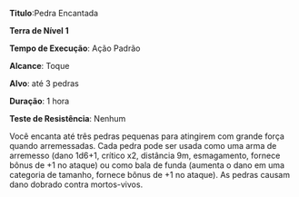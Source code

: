 **Titulo**:Pedra Encantada

**Terra de Nível 1**

**Tempo de Execução**: Ação Padrão

**Alcance**: Toque

**Alvo**: até 3 pedras

**Duração**: 1 hora

**Teste de Resistência**: Nenhum

Você encanta até três pedras pequenas para atingirem com grande força quando arremessadas. Cada pedra pode ser usada como uma arma de arremesso (dano
1d6+1, crítico x2, distância 9m, esmagamento, fornece bônus de +1 no ataque) ou como bala de funda (aumenta o dano em uma categoria de tamanho, fornece bônus de +1 no ataque). As pedras causam dano dobrado contra mortos-vivos.

